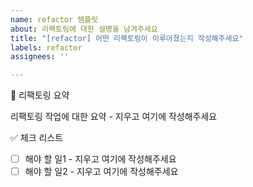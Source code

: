 ```yaml
---
name: refactor 템플릿
about: 리팩토링에 대한 설명을 남겨주세요
title: "[refactor] 어떤 리팩토링이 이루어졌는지 작성해주세요"
labels: refactor
assignees: ''

---
```


📝 리팩토링 요약
<!-- 리팩토링 된 요소에 대해서 설명해주세요. -->

리팩토링 작업에 대한 요약 - 지우고 여기에 작성해주세요

✅ 체크 리스트
<!-- 해야 할 일을 적어주세요. -->

- [ ] 해야 할 일1 - 지우고 여기에 작성해주세요
- [ ] 해야 할 일2 - 지우고 여기에 작성해주세요

